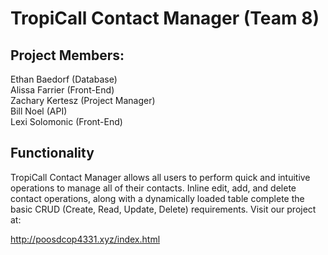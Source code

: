 # TropiCall Contact Manager (Team 8)

## Project Members: 

Ethan Baedorf (Database)  
Alissa Farrier (Front-End)  
Zachary Kertesz (Project Manager)  
Bill Noel (API)  
Lexi Solomonic (Front-End)  

## Functionality

TropiCall Contact Manager allows all users to perform quick and intuitive operations to manage all of their contacts. Inline edit, add, and delete contact operations, along with a dynamically loaded table complete the basic CRUD (Create, Read, Update, Delete) requirements. Visit our project at:

http://poosdcop4331.xyz/index.html
